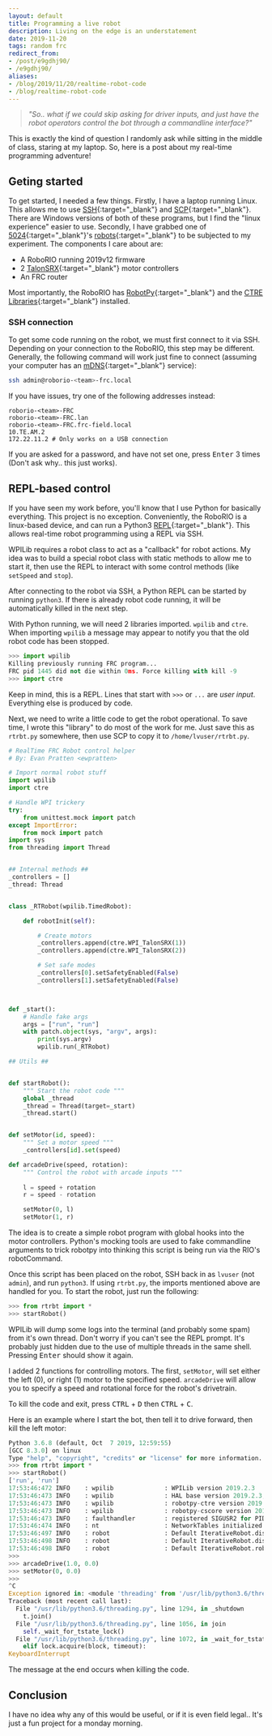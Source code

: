 ```yaml
---
layout: default
title: Programming a live robot
description: Living on the edge is an understatement
date: 2019-11-20
tags: random frc
redirect_from:
- /post/e9gdhj90/
- /e9gdhj90/
aliases:
- /blog/2019/11/20/realtime-robot-code
- /blog/realtime-robot-code
---
```


> *"So.. what if we could skip asking for driver inputs, and just have the robot operators control the bot through a commandline interface?"* 

This is exactly the kind of question I randomly ask while sitting in the middle of class, staring at my laptop. So, here is a post about my real-time programming adventure!

## Geting started

To get started, I needed a few things. Firstly, I have a laptop running Linux. This allows me to use [SSH](https://en.wikipedia.org/wiki/Secure_Shell){:target="_blank"} and [SCP](https://en.wikipedia.org/wiki/Secure_copy){:target="_blank"}. There are Windows versions of both of these programs, but I find the "linux experience" easier to use. Secondly, I have grabbed one of [5024](https://www.thebluealliance.com/team/5024){:target="_blank"}'s [robots](https://cs.5024.ca/webdocs/docs/robots){:target="_blank"} to be subjected to my experiment. The components I care about are: 

 - A RoboRIO running 2019v12 firmware
 - 2 [TalonSRX](https://www.ctr-electronics.com/talon-srx.html){:target="_blank"} motor controllers 
 - An FRC router

Most importantly, the RoboRIO has [RobotPy](https://robotpy.readthedocs.io/en/stable/install/robot.html#install-robotpy){:target="_blank"} and the [CTRE Libraries](https://robotpy.readthedocs.io/en/stable/install/ctre.html){:target="_blank"} installed.

### SSH connection

To get some code running on the robot, we must first connect to it via SSH. Depending on your connection to the RoboRIO, this step may be different. Generally, the following command will work just fine to connect (assuming your computer has an [mDNS](https://en.wikipedia.org/wiki/Multicast_DNS){:target="_blank"} service):

```sh
ssh admin@roborio-<team>-frc.local
```

If you have issues, try one of the following addresses instead:

```
roborio-<team>-FRC
roborio-<team>-FRC.lan
roborio-<team>-FRC.frc-field.local
10.TE.AM.2
172.22.11.2 # Only works on a USB connection
```

If you are asked for a password, and have not set one, press <kbd>Enter</kbd> 3 times (Don't ask why.. this just works).

## REPL-based control

If you have seen my work before, you'll know that I use Python for basically everything. This project is no exception. Conveniently, the RoboRIO is a linux-based device, and can run a Python3 [REPL](https://en.wikipedia.org/wiki/Read%E2%80%93eval%E2%80%93print_loop){:target="_blank"}. This allows real-time robot programming using a REPL via SSH. 

WPILib requires a robot class to act as a "callback" for robot actions. My idea was to build a special robot class with static methods to allow me to start it, then use the REPL to interact with some control methods (like `setSpeed` and `stop`).

After connecting to the robot via SSH, a Python REPL can be started by running `python3`. If there is already robot code running, it will be automatically killed in the next step. 

With Python running, we will need 2 libraries imported. `wpilib` and `ctre`. When importing `wpilib` a message may appear to notify you that the old robot code has been stopped.

```python
>>> import wpilib
Killing previously running FRC program...
FRC pid 1445 did not die within 0ms. Force killing with kill -9
>>> import ctre
```
Keep in mind, this is a REPL. Lines that start with `>>>` or `...` are *user input*. Everything else is produced by code.

Next, we need to write a little code to get the robot operational. To save time, I wrote this "library" to do most of the work for me. Just save this as `rtrbt.py` somewhere, then use SCP to copy it to `/home/lvuser/rtrbt.py`.

```python
# RealTime FRC Robot control helper
# By: Evan Pratten <ewpratten>

# Import normal robot stuff
import wpilib
import ctre

# Handle WPI trickery
try:
    from unittest.mock import patch
except ImportError:
    from mock import patch
import sys
from threading import Thread


## Internal methods ##
_controllers = []
_thread: Thread


class _RTRobot(wpilib.TimedRobot):

    def robotInit(self):

        # Create motors
        _controllers.append(ctre.WPI_TalonSRX(1))
        _controllers.append(ctre.WPI_TalonSRX(2))

        # Set safe modes
        _controllers[0].setSafetyEnabled(False)
        _controllers[1].setSafetyEnabled(False)



def _start():
    # Handle fake args
    args = ["run", "run"]
    with patch.object(sys, "argv", args):
        print(sys.argv)
        wpilib.run(_RTRobot)

## Utils ##


def startRobot():
    """ Start the robot code """
    global _thread
    _thread = Thread(target=_start)
    _thread.start()


def setMotor(id, speed):
    """ Set a motor speed """
    _controllers[id].set(speed)

def arcadeDrive(speed, rotation):
    """ Control the robot with arcade inputs """
    
    l = speed + rotation
    r = speed - rotation

    setMotor(0, l)
    setMotor(1, r)
```

The idea is to create a simple robot program with global hooks into the motor controllers. Python's mocking tools are used to fake commandline arguments to trick robotpy into thinking this script is being run via the RIO's robotCommand.

Once this script has been placed on the robot, SSH back in as `lvuser` (not `admin`), and run `python3`. If using `rtrbt.py`, the imports mentioned above are handled for you. To start the robot, just run the following:

```python
>>> from rtrbt import *
>>> startRobot()
```

WPILib will dump some logs into the terminal (and probably some spam) from it's own thread. Don't worry if you can't see the REPL prompt. It's probably just hidden due to the use of multiple threads in the same shell. Pressing <kbd>Enter</kbd> should show it again.

I added 2 functions for controlling motors. The first, `setMotor`, will set either the left (0), or right (1) motor to the specified speed. `arcadeDrive` will allow you to specify a speed and rotational force for the robot's drivetrain.

To kill the code and exit, press <kbd>CTRL</kbd> + <kbd>D</kbd> then <kbd>CTRL</kbd> + <kbd>C</kbd>.

Here is an example where I start the bot, then tell it to drive forward, then kill the left motor:
```python
Python 3.6.8 (default, Oct  7 2019, 12:59:55) 
[GCC 8.3.0] on linux
Type "help", "copyright", "credits" or "license" for more information.
>>> from rtrbt import *
>>> startRobot()
['run', 'run']
17:53:46:472 INFO    : wpilib              : WPILib version 2019.2.3
17:53:46:473 INFO    : wpilib              : HAL base version 2019.2.3; 
17:53:46:473 INFO    : wpilib              : robotpy-ctre version 2019.3.2
17:53:46:473 INFO    : wpilib              : robotpy-cscore version 2019.1.0
17:53:46:473 INFO    : faulthandler        : registered SIGUSR2 for PID 5447
17:53:46:474 INFO    : nt                  : NetworkTables initialized in server mode
17:53:46:497 INFO    : robot               : Default IterativeRobot.disabledInit() method... Override me!
17:53:46:498 INFO    : robot               : Default IterativeRobot.disabledPeriodic() method... Override me!
17:53:46:498 INFO    : robot               : Default IterativeRobot.robotPeriodic() method... Override me!
>>> 
>>> arcadeDrive(1.0, 0.0)
>>> setMotor(0, 0.0)
>>> 
^C
Exception ignored in: <module 'threading' from '/usr/lib/python3.6/threading.py'>
Traceback (most recent call last):
  File "/usr/lib/python3.6/threading.py", line 1294, in _shutdown
    t.join()
  File "/usr/lib/python3.6/threading.py", line 1056, in join
    self._wait_for_tstate_lock()
  File "/usr/lib/python3.6/threading.py", line 1072, in _wait_for_tstate_lock
    elif lock.acquire(block, timeout):
KeyboardInterrupt
```

The message at the end occurs when killing the code.

## Conclusion

I have no idea why any of this would be useful, or if it is even field legal.. It's just a fun project for a monday morning.
